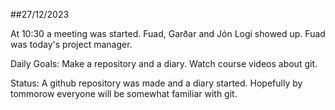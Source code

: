 ##27/12/2023

At 10:30 a meeting was started. Fuad, Garðar and Jón Logi showed up.
Fuad was today's project manager.

Daily Goals: 
Make a repository and a diary.
Watch course videos about git.

Status:
A github repository was made and a diary started. 
Hopefully by tommorow everyone will be somewhat familiar with git.
